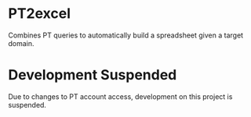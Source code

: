 # PT2excel
Combines PT queries to automatically build a spreadsheet given a target domain.

# Development Suspended
Due to changes to PT account access, development on this project is suspended.
